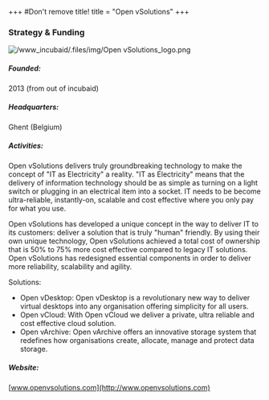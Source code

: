 +++
#Don't remove title!
title = "Open vSolutions"
+++
### Strategy & Funding

![/www\_incubaid/.files/img/Open vSolutions\_logo.png](img/Open%20vSolutions_logo.png)

##### Founded:

2013 (from out of incubaid)

##### Headquarters:

Ghent (Belgium)

##### Activities:

Open vSolutions delivers truly groundbreaking technology to make the concept of "IT as Electricity" a reality. "IT as Electricity" means that the delivery of information technology should be as simple as turning on a light switch or plugging in an electrical item into a socket. IT needs to be become ultra-reliable, instantly-on, scalable and cost effective where you only pay for what you use.

Open vSolutions has developed a unique concept in the way to deliver IT to its customers: deliver a solution that is truly "human" friendly. By using their own unique technology, Open vSolutions achieved a total cost of ownership that is 50% to 75% more cost effective compared to legacy IT solutions. Open vSolutions has redesigned essential components in order to deliver more reliability, scalability and agility.

Solutions:

-   Open vDesktop: Open vDesktop is a revolutionary new way to deliver virtual desktops into any organisation offering simplicity for all users.
-   Open vCloud: With Open vCloud we deliver a private, ultra reliable and cost effective cloud solution.
-   Open vArchive: Open vArchive offers an innovative storage system that redefines how organisations create, allocate, manage and protect data storage.

##### Website:

[www.openvsolutions.com](http://www.openvsolutions.com)
